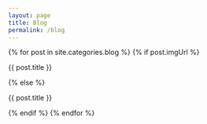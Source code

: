 ```yaml
---
layout: page
title: Blog
permalink: /blog
---
```


<div class="post-card-container">
    {% for post in site.categories.blog %}
        {% if post.imgUrl %}
            <div class="post-card" onclick="location.href='{{ post.url }}'"
            style="background-image: url({{ post.imgUrl }})">
                <p href="{{ post.url }}">{{ post.title }}</p>
            </div>
        {% else %}
            <div class="post-card" onclick="location.href='{{ post.url }}'"
            style="background-image: url(/assets/img/logo/med-logo-compressed.png)">
                <p href="{{ post.url }}">{{ post.title }}</p>
            </div>
        {% endif %}
    {% endfor %}
</div>
